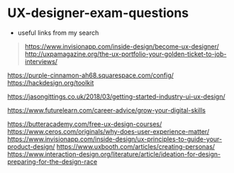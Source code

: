 # UX-designer-exam-questions

- useful links from my search  
> https://www.invisionapp.com/inside-design/become-ux-designer/  
> http://uxpamagazine.org/the-ux-portfolio-your-golden-ticket-to-job-interviews/  

 
https://purple-cinnamon-ah68.squarespace.com/config/
https://hackdesign.org/toolkit

https://jasongittings.co.uk/2018/03/getting-started-industry-ui-ux-design/

https://www.futurelearn.com/career-advice/grow-your-digital-skills

https://butteracademy.com/free-ux-design-courses/
https://www.ceros.com/originals/why-does-user-experience-matter/
https://www.invisionapp.com/inside-design/ux-principles-to-guide-your-product-design/
https://www.uxbooth.com/articles/creating-personas/
https://www.interaction-design.org/literature/article/ideation-for-design-preparing-for-the-design-race


